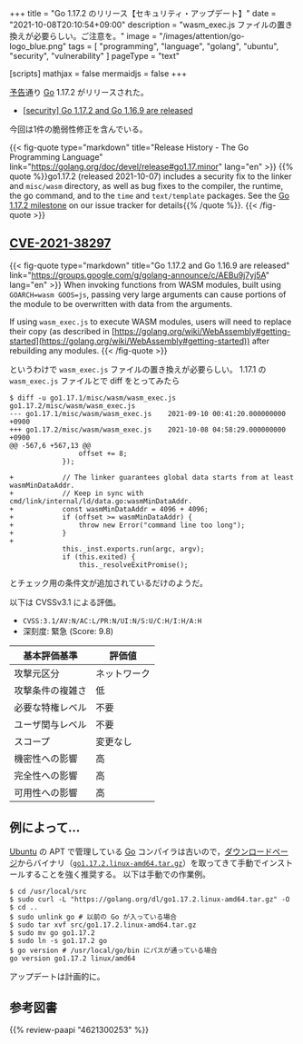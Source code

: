 +++
title = "Go 1.17.2 のリリース【セキュリティ・アップデート】"
date =  "2021-10-08T20:10:54+09:00"
description = "wasm_exec.js ファイルの置き換えが必要らしい。ご注意を。"
image = "/images/attention/go-logo_blue.png"
tags  = [ "programming", "language", "golang", "ubuntu", "security", "vulnerability" ]
pageType = "text"

[scripts]
  mathjax = false
  mermaidjs = false
+++

[予告](https://groups.google.com/g/golang-announce/c/7efr4VBoZIw "[security] Go 1.17.2 and Go 1.16.9 pre-announcement")通り [Go] 1.17.2 がリリースされた。

- [[security] Go 1.17.2 and Go 1.16.9 are released](https://groups.google.com/g/golang-announce/c/AEBu9j7yj5A)

今回は1件の脆弱性修正を含んでいる。

{{< fig-quote type="markdown" title="Release History - The Go Programming Language" link="https://golang.org/doc/devel/release#go1.17.minor" lang="en" >}}
{{% quote %}}go1.17.2 (released 2021-10-07) includes a security fix to the linker and `misc/wasm` directory, as well as bug fixes to the compiler, the runtime, the go command, and to the `time` and `text/template` packages. See the [Go 1.17.2 milestone](https://github.com/golang/go/issues?q=milestone%3AGo1.17.2+label%3ACherryPickApproved) on our issue tracker for details{{% /quote %}}.
{{< /fig-quote >}}

## [CVE-2021-38297]

{{< fig-quote type="markdown" title="Go 1.17.2 and Go 1.16.9 are released" link="https://groups.google.com/g/golang-announce/c/AEBu9j7yj5A" lang="en" >}}
When invoking functions from WASM modules, built using `GOARCH=wasm GOOS=js`, passing very large arguments can cause portions of the module to be overwritten with data from the arguments.

If using `wasm_exec.js` to execute WASM modules, users will need to replace their copy (as described in [https://golang.org/wiki/WebAssembly#getting-started](https://golang.org/wiki/WebAssembly#getting-started)) after rebuilding any modules.
{{< /fig-quote >}}

というわけで `wasm_exec.js` ファイルの置き換えが必要らしい。
1.17.1 の `wasm_exec.js` ファイルとで diff をとってみたら

```text {hl_lines=["8-14"]}
$ diff -u go1.17.1/misc/wasm/wasm_exec.js go1.17.2/misc/wasm/wasm_exec.js
--- go1.17.1/misc/wasm/wasm_exec.js    2021-09-10 00:41:20.000000000 +0900
+++ go1.17.2/misc/wasm/wasm_exec.js    2021-10-08 04:58:29.000000000 +0900
@@ -567,6 +567,13 @@
                 offset += 8;
             });
 
+            // The linker guarantees global data starts from at least wasmMinDataAddr.
+            // Keep in sync with cmd/link/internal/ld/data.go:wasmMinDataAddr.
+            const wasmMinDataAddr = 4096 + 4096;
+            if (offset >= wasmMinDataAddr) {
+                throw new Error("command line too long");
+            }
+
             this._inst.exports.run(argc, argv);
             if (this.exited) {
                 this._resolveExitPromise();
```

とチェック用の条件文が追加されているだけのようだ。

以下は CVSSv3.1 による評価。

- `CVSS:3.1/AV:N/AC:L/PR:N/UI:N/S:U/C:H/I:H/A:H`
- 深刻度: 緊急 (Score: 9.8)

| 基本評価基準 | 評価値 |
|--------|-------|
| 攻撃元区分 | ネットワーク |
| 攻撃条件の複雑さ | 低 |
| 必要な特権レベル | 不要 |
| ユーザ関与レベル | 不要 |
| スコープ | 変更なし |
| 機密性への影響 | 高 |
| 完全性への影響 | 高 |
| 可用性への影響 | 高 |

## 例によって...

[Ubuntu] の APT で管理している [Go] コンパイラは古いので，[ダウンロードページ](https://golang.org/dl/ "Downloads - The Go Programming Language")からバイナリ（[`go1.17.2.linux-amd64.tar.gz`](https://golang.org/dl/go1.17.2.linux-amd64.tar.gz)）を取ってきて手動でインストールすることを強く推奨する。
以下は手動での作業例。

```text
$ cd /usr/local/src
$ sudo curl -L "https://golang.org/dl/go1.17.2.linux-amd64.tar.gz" -O
$ cd ..
$ sudo unlink go # 以前の Go が入っている場合
$ sudo tar xvf src/go1.17.2.linux-amd64.tar.gz
$ sudo mv go go1.17.2
$ sudo ln -s go1.17.2 go
$ go version # /usr/local/go/bin にパスが通っている場合
go version go1.17.2 linux/amd64
```

アップデートは計画的に。

[Go]: https://go.dev/
[Ubuntu]: https://www.ubuntu.com/ "The leading operating system for PCs, IoT devices, servers and the cloud | Ubuntu"
[CVE-2021-38297]: https://nvd.nist.gov/vuln/detail/CVE-2021-38297

## 参考図書

{{% review-paapi "4621300253" %}} <!-- プログラミング言語Go -->
